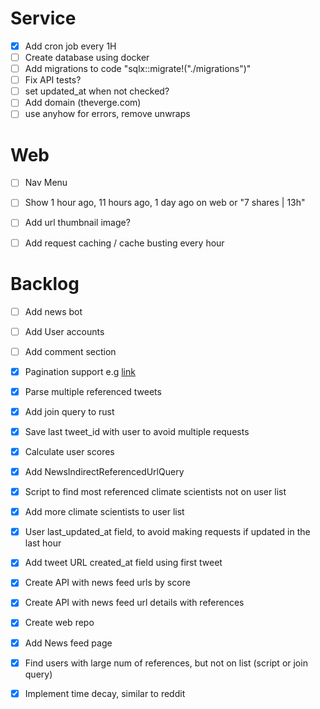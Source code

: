# Service
- [x] Add cron job every 1H
- [ ] Create database using docker
- [ ] Add migrations to code "sqlx::migrate!("./migrations")"
- [ ] Fix API tests?
- [ ] set updated_at when not checked?
- [ ] Add domain (theverge.com)
- [ ] use anyhow for errors, remove unwraps

# Web

- [ ] Nav Menu
- [ ] Show 1 hour ago, 11 hours ago, 1 day ago on web or "7 shares | 13h"
- [ ] Add url thumbnail image?

- [ ] Add request caching / cache busting every hour

# Backlog

- [ ] Add news bot 
- [ ] Add User accounts
- [ ] Add comment section



- [x] Pagination support e.g [link](https://github.com/ekuinox/mikage/blob/7c96ae27021a6e9236a8408a05ea15efdf59f291/src/twitter.rs)
- [x] Parse multiple referenced tweets
- [x] Add join query to rust
- [x] Save last tweet_id with user to avoid multiple requests
- [x] Calculate user scores
- [x] Add NewsIndirectReferencedUrlQuery
- [x] Script to find most referenced climate scientists not on user list
- [x] Add more climate scientists to user list
- [x] User last_updated_at field, to avoid making requests if updated in the last hour
- [x] Add tweet URL created_at field using first tweet
- [x] Create API with news feed urls by score
- [x] Create API with news feed url details with references
- [x] Create web repo
- [x] Add News feed page
- [x] Find users with large num of references, but not on list (script or join query)
- [x] Implement time decay, similar to reddit
